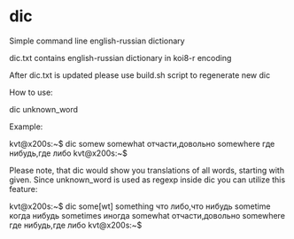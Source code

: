 dic
===

Simple command line english-russian dictionary

dic.txt contains english-russian dictionary in koi8-r encoding

After dic.txt is updated please use build.sh script to regenerate new dic

How to use:

dic unknown_word

Example:

kvt@x200s:~$ dic somew
somewhat                                 отчасти,довольно
somewhere                                где нибудь,где либо
kvt@x200s:~$ 

Please note, that dic would show you translations of all words, starting with given. Since unknown_word is used as regexp inside dic you can utilize this feature:

kvt@x200s:~$ dic some[wt]
something                                что либо,что нибудь
sometime                                 когда нибудь
sometimes                                иногда
somewhat                                 отчасти,довольно
somewhere                                где нибудь,где либо
kvt@x200s:~$ 

